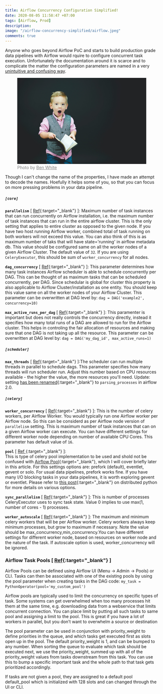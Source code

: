 ```yaml
---
title: Airflow Concurrency Configuration Simplified!
date: 2020-08-05 11:58:47 +07:00
tags: [Airflow, Prod]
description: 
image: "/airflow-concurrency-simplified/airflow.jpeg"
comments: true
---
```


Anyone who goes beyond Airflow PoC and starts to build production grade data pipelines with Airflow would rquire to configure concurrent task execution. Unfortunately the documentation around it is scarce and to complicate the matter the configuration parameters are named in a very <a href="https://issues.apache.org/jira/browse/AIRFLOW-57" target="_blank" >unintuitive and confusing way</a>. 

<figure>
<img src="confused.jpg" alt="confused">
<figcaption style="color: grey !important;"> 
	Photo by <a href="https://unsplash.com/@benwhitephotography" style="color: grey !important;" target="_blank">Ben White </a> 
</figcaption>
</figure>

Though I can't change the name of the properties, I have made an attempt to decode the names. Hoefully it helps some of you, so that you can focus on more pressing problems in your data pipeline. 

##### `[core]`
**`parallelism`** [ [Ref](https://airflow.apache.org/docs/apache-airflow/stable/configurations-ref.html#parallelism){:target="_blank"} ]: Maximum number of task instances that can run concurrently on Airflow installation, i.e. the maximum number of task instances that can run in the entire airflow cluster. This is the only setting that applies to entire cluster as opposed to the given node. If you have two host running Airflow worker, combined total of task running on both workers will not exceed this value. You can also think of this is as maximum number of taks that will have state='running' in airflow metadata db. This value should be configured same on all the worker nodes of a given Airflow Cluster. The default value of `32`. If you are using `CeleryExecutor`, this should be sum of `worker_concurrency` for all nodes.


**`dag_concurrency`** [ [Ref](https://airflow.apache.org/docs/apache-airflow/stable/configurations-ref.html#dag-concurrency){:target="_blank"} ]: This parameter determines how many task instances Airflow scheduler is able to schedule concurrently per DAG. This can be thought of as maximum tasks that can be scheduled concurrently, per DAG. Since schedular is global for cluster this property is also applicable to Airflow Cluster/installation as one entity. You should keep this value same on all the worker nodes of your Airflow Cluster. 
This parameter can be overwritten at DAG level by: ```dag = DAG('example2', concurrency=10)```


**`max_active_runs_per_dag`** [ [Ref](https://airflow.apache.org/docs/apache-airflow/stable/configurations-ref.html#max_active_runs_per_dag){:target="_blank"} ]: This paramenter is important but does not really controls the concurrency directly, instead it specifies how many total runs of a DAG are allowed to run for the Airflow cluster. This helps in controling the fair allocation of resources and making sure that one DAG is not taking up all the resource. This parameter can be overwritten at DAG level by: ```dag = DAG('my_dag_id', max_active_runs=1) ```


##### `[scheduler]`
**`max_threads`** [ [Ref](https://airflow.apache.org/docs/apache-airflow/stable/configurations-ref.html#max_threads){:target="_blank"} ]:The scheduler can run multiple threads in parallel to schedule dags. This parameter specifies how many threads will run scheduler run. Adjust this number based on CPU resources available - the higher the value, the more resources you'll need. Update: setting [has been renamed](https://github.com/apache/airflow/pull/12605){:target="_blank"} to `parsing_processes` in airflow 2.0. 


##### `[celery]`

**`worker_concurrency`** [ [Ref](https://airflow.apache.org/docs/apache-airflow/stable/configurations-ref.html#worker-concurrency){:target="_blank"} ]: This is the number of  celery workers, per Airflow Worker. You would typically run one Airflow worker per Airflow node. So this can be considerd as per Airflow node version of `parallelism` setting. This is maximum number of task instances that can on a given Airflow worker can execute. You can have different settings for different worker node depending on number of available CPU Cores. This parameter has default value of `16`.


**`pool`** [ [Ref ](https://airflow.apache.org/docs/apache-airflow/stable/configurations-ref.html#pool){:target="_blank"} ]:  
 This is type of celery pool implementation to be used and shold not be confused with [Airflow Pool](https://airflow.apache.org/docs/apache-airflow/stable/concepts.html#pools){:target="_blank"}, which I will cover briefly later in this article. For this settings options are: prefork (default), eventlet, gevent or solo. For usual data pipelines, prefork works fine. If you have many I/O blocking tasks in your data pipelines, it is worth exploring gevent or eventlet. Please refer to [this post](https://www.distributedpython.com/2018/10/26/celery-execution-pool/){:target="_blank"} on distributed python for more details on various options.

**`sync_parallelism`** [ [Ref](https://airflow.apache.org/docs/apache-airflow/stable/configurations-ref.html#parallelism){:target="_blank"} ]: This is number of processes CeleryExecutor uses to sync task state. Value 0 implies to use max(1, number of cores - 1) processes.


**`worker_autoscale`** [ [Ref](https://airflow.apache.org/docs/apache-airflow/stable/configurations-ref.html#worker-autoscale){:target="_blank"} ]: The maximum and minimum celery workers that will be per Airflow worker. Celery workers always keep minimum processes, but grow to maximum if necessary. Note the value should be max_concurrency,min_concurrency.You can have different settings for different worker node, based on resources on worker node and the nature of the task. If autoscale option is used, worker_concurrency will be ignored. 

### Airflow Task Pools [ [Ref](https://airflow.apache.org/docs/apache-airflow/stable/concepts.html#pools){:target="_blank"} ]
Airflow Pools can be defined using Airflow UI (Menu -> Admin -> Pools) or CLI. Tasks can then be associated with one of the existing pools by using the pool parameter when creating tasks in the DAG code:
     ```my_task = PythonOperator(pool='my_custom_pool')```

Airflow pools are typically used to limit the concurrency on specific types of task.  Some systems can get overwhelmed when too many processes hit them at the same time, e.g. downloading data from a webservice that limits concurrent connection. You can place limit by putting all such tasks to same pool and assigning a limit to the pool.
This is great if you have a lot of workers in parallel, but you don’t want to overwhelm a source or destination

The pool parameter can be used in conjunction with priority_weight to define priorities in the queue, and which tasks get executed first as slots open up in the pool. The default priority_weight is 1, and can be bumped to any number. When sorting the queue to evaluate which task should be executed next, we use the priority_weight, summed up with all of the priority_weight values from tasks downstream from this task. You can use this to bump a specific important task and the whole path to that task gets prioritized accordingly.

If tasks are not given a pool, they are assigned to a default pool default_pool which is initialized with 128 slots and can changed through the UI or CLI. 


